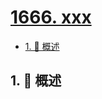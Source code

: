 # [1666. xxx](https://github.com/Tdahuyou/TNotes.leetcode/tree/main/notes/1666.%20xxx)

<!-- region:toc -->

- [1. 📝 概述](#1--概述)

<!-- endregion:toc -->

## 1. 📝 概述
